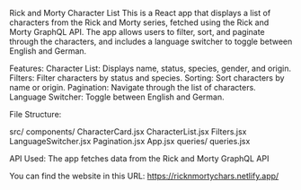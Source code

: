 Rick and Morty Character List
This is a React app that displays a list of characters from the Rick and Morty series, fetched using the Rick and Morty GraphQL API. 
The app allows users to filter, sort, and paginate through the characters, and includes a language switcher to toggle between English and German.

Features:
Character List: Displays name, status, species, gender, and origin.
Filters: Filter characters by status and species.
Sorting: Sort characters by name or origin.
Pagination: Navigate through the list of characters.
Language Switcher: Toggle between English and German.


File Structure:

src/
  components/
    CharacterCard.jsx
    CharacterList.jsx
    Filters.jsx
    LanguageSwitcher.jsx
    Pagination.jsx
  App.jsx
  queries/
    queries.jsx


API Used:
The app fetches data from the Rick and Morty GraphQL API

You can find the website in this URL: https://ricknmortychars.netlify.app/
